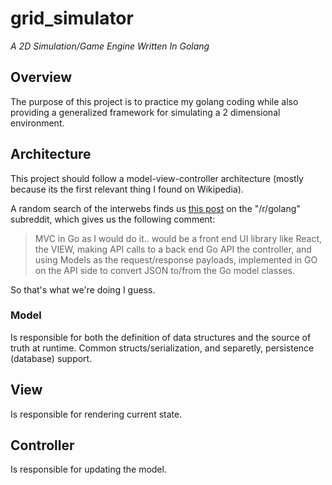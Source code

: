# grid_simulator
_A 2D Simulation/Game Engine Written In Golang_

## Overview
The purpose of this project is to practice my golang coding while also providing
a generalized framework for simulating a 2 dimensional environment.

## Architecture
This project should follow a model-view-controller architecture (mostly because
its the first relevant thing I found on Wikipedia).

A random search of the interwebs finds us [this post](https://www.reddit.com/r/golang/comments/a3lojm/comment/eb7usaf/?utm_source=share&utm_medium=web2x&context=3) on the "/r/golang" subreddit, which gives us the following comment:

>MVC in Go as I would do it.. would be a front end UI library like React, the VIEW, making API calls to a back end Go API the controller, and using Models as the request/response payloads, implemented in GO on the API side to convert JSON to/from the Go model classes.

So that's what we're doing I guess.

### Model
Is responsible for both the definition of data structures and the source of
truth at runtime. Common structs/serialization, and separetly, persistence 
(database) support.

## View
Is responsible for rendering current state.

## Controller
Is responsible for updating the model.
